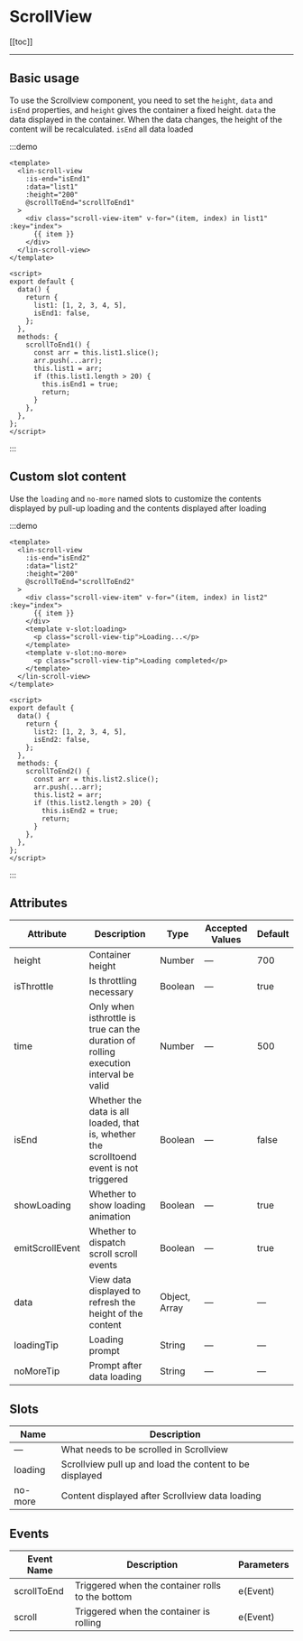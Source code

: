# ScrollView

[[toc]]

---

## Basic usage

To use the Scrollview component, you need to set the `height`, `data` and `isEnd` properties, and `height` gives the container a fixed height. `data` the data displayed in the container. When the data changes, the height of the content will be recalculated. `isEnd` all data loaded

:::demo

```vue
<template>
  <lin-scroll-view
    :is-end="isEnd1"
    :data="list1"
    :height="200"
    @scrollToEnd="scrollToEnd1"
  >
    <div class="scroll-view-item" v-for="(item, index) in list1" :key="index">
      {{ item }}
    </div>
  </lin-scroll-view>
</template>

<script>
export default {
  data() {
    return {
      list1: [1, 2, 3, 4, 5],
      isEnd1: false,
    };
  },
  methods: {
    scrollToEnd1() {
      const arr = this.list1.slice();
      arr.push(...arr);
      this.list1 = arr;
      if (this.list1.length > 20) {
        this.isEnd1 = true;
        return;
      }
    },
  },
};
</script>
```

:::

## Custom slot content

Use the `loading` and `no-more` named slots to customize the contents displayed by pull-up loading and the contents displayed after loading

:::demo

```vue
<template>
  <lin-scroll-view
    :is-end="isEnd2"
    :data="list2"
    :height="200"
    @scrollToEnd="scrollToEnd2"
  >
    <div class="scroll-view-item" v-for="(item, index) in list2" :key="index">
      {{ item }}
    </div>
    <template v-slot:loading>
      <p class="scroll-view-tip">Loading...</p>
    </template>
    <template v-slot:no-more>
      <p class="scroll-view-tip">Loading completed</p>
    </template>
  </lin-scroll-view>
</template>

<script>
export default {
  data() {
    return {
      list2: [1, 2, 3, 4, 5],
      isEnd2: false,
    };
  },
  methods: {
    scrollToEnd2() {
      const arr = this.list2.slice();
      arr.push(...arr);
      this.list2 = arr;
      if (this.list2.length > 20) {
        this.isEnd2 = true;
        return;
      }
    },
  },
};
</script>
```

:::

## Attributes

| Attribute       | Description                                                                             | Type          | Accepted Values | Default |
| --------------- | --------------------------------------------------------------------------------------- | ------------- | --------------- | ------- |
| height          | Container height                                                                        | Number        | —               | 700     |
| isThrottle      | Is throttling necessary                                                                 | Boolean       | —               | true    |
| time            | Only when isthrottle is true can the duration of rolling execution interval be valid    | Number        | —               | 500     |
| isEnd           | Whether the data is all loaded, that is, whether the scrolltoend event is not triggered | Boolean       | —               | false   |
| showLoading     | Whether to show loading animation                                                       | Boolean       | —               | true    |
| emitScrollEvent | Whether to dispatch scroll scroll events                                                | Boolean       | —               | true    |
| data            | View data displayed to refresh the height of the content                                | Object, Array | —               | —       |
| loadingTip      | Loading prompt                                                                          | String        | —               | —       |
| noMoreTip       | Prompt after data loading                                                               | String        | —               | —       |

## Slots

| Name    | Description                                             |
| ------- | ------------------------------------------------------- |
| —       | What needs to be scrolled in Scrollview                 |
| loading | Scrollview pull up and load the content to be displayed |
| no-more | Content displayed after Scrollview data loading         |

## Events

| Event Name  | Description                                      | Parameters |
| ----------- | ------------------------------------------------ | ---------- |
| scrollToEnd | Triggered when the container rolls to the bottom | e(Event)   |
| scroll      | Triggered when the container is rolling          | e(Event)   |
